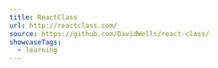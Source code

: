 ```yaml
---
title: ReactClass
url: http://reactclass.com/
source: https://github.com/DavidWells/react-class/
showcaseTags:
  - learning
---
```

